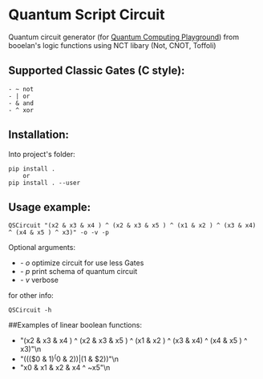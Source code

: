 # Quantum Script Circuit
Quantum circuit generator (for [Quantum Computing Playground](http://www.quantumplayground.net)) from booelan's logic functions using NCT libary (Not, CNOT, Toffoli)

## Supported Classic Gates (C style):
	- ~ not
	- | or
	- & and
	- ^ xor

## Installation:
Into project's folder:
```
pip install .
	or
pip install . --user
```
## Usage example:
```
QSCircuit "(x2 & x3 & x4 ) ^ (x2 & x3 & x5 ) ^ (x1 & x2 ) ^ (x3 & x4)  ^ (x4 & x5 ) ^ x3)" -o -v -p
```
Optional arguments:
* *- o* optimize circuit for use less Gates
* *- p* print schema of quantum circuit
* *- v* verbose

 for other info:
```
QSCircuit -h
```

##Examples of linear boolean functions:
* "(x2 & x3 & x4 ) ^ (x2 & x3 & x5 ) ^ (x1 & x2 ) ^ (x3 & x4)  ^ (x4 & x5 ) ^ x3)"\n
* "((($0 & $1) ^ ($0 & $2)) | ($1 &  $2))"\n
* "x0 & x1 & x2 & x4 ^ ~x5"\n
